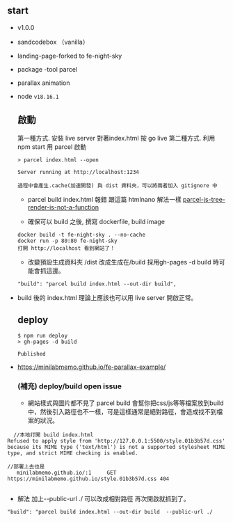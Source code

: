 

## start
- v1.0.0
- sandcodebox （vanilla）
- landing-page-forked to fe-night-sky
- package -tool  parcel
- parallax animation 
- node `v18.16.1`

  ## 啟動

  第一種方式. 安裝 live server 對著index.html 按 go live 
  第二種方式. 利用 npm start 用 parcel 啟動
  ```
  > parcel index.html --open

  Server running at http://localhost:1234 

  過程中會產生.cache(加速開發) 與 dist 資料夾，可以將兩者加入 gitignore 中
  ```

  - parcel build index.html 報錯 跟這篇 htmlnano 解法一樣 [parcel-js-tree-render-is-not-a-function](https://stackoverflow.com/questions/67087634/parcel-js-tree-render-is-not-a-function)
  
  - 確保可以 build 之後, 撰寫 dockerfile, build image
  ```
  docker build -t fe-night-sky . --no-cache
  docker run -p 80:80 fe-night-sky
  打開 http://localhost 看到網站了！
  ```

  - 改變預設生成資料夾 /dist 改成生成在/build 
  採用gh-pages -d build 時可能會抓這邊。
  ```
  "build": "parcel build index.html --out-dir build",
  ```

* build 後的 index.html 理論上應該也可以用 live server 開啟正常。

  ## deploy
  ```
  $ npm run deploy
  > gh-pages -d build

  Published
  ```
- https://minilabmemo.github.io/fe-parallax-example/

  ### (補充) deploy/build open issue
  - 網站樣式與圖片都不見了
  parcel build 會幫你把css/js等等檔案放到build中，然後引入路徑也不一樣，可是這樣通常是絕對路徑，會造成找不到檔案的狀況。

```
  //本地打開 build index.html
Refused to apply style from 'http://127.0.0.1:5500/style.01b3b57d.css' because its MIME type ('text/html') is not a supported stylesheet MIME type, and strict MIME checking is enabled.

//部署上去也是
   minilabmemo.github.io/:1     GET https://minilabmemo.github.io/style.01b3b57d.css 404
  
 ```

- 解法 加上--public-url ./  可以改成相對路徑 再次開啟就抓到了。


```
"build": "parcel build index.html --out-dir build  --public-url ./
```